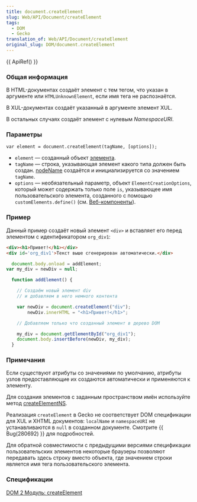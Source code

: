 ```yaml
---
title: document.createElement
slug: Web/API/Document/createElement
tags:
  - DOM
  - Gecko
translation_of: Web/API/Document/createElement
original_slug: DOM/document.createElement
---
```

{{ ApiRef() }}

### Общая информация

В HTML-документах создаёт элемент c тем тегом, что указан в аргументе или `HTMLUnknownElement`, если имя тега не распознаётся.

В XUL-документах создаёт указанный в аргументе элемент XUL.

В остальных случаях создаёт элемент с нулевым _NamespaceURI_.

### Параметры

```
var element = document.createElement(tagName, [options]);
```

- `element` — созданный объект [элемента](/ru/docs/Web/API/Element).
- `tagName` — строка, указывающая элемент какого типа должен быть создан. [nodeName](/ru/DOM/element.nodeName) создаётся и инициализируется со значением `tagName`.
- `options` — необязательный параметр, объект `ElementCreationOptions`, который может содержать только поле `is`, указывающее имя пользовательского элемента, созданного с помощью `customElements.define()` (см. [Веб-компоненты](/ru/docs/Web/Web_Components)).

### Пример

Данный пример создаёт новый элемент `<div>` и вставляет его перед элементом с идентификатором `org_div1`:

```html
<div><h1>Привет!</h1></div>
<div id='org_div1'>Текст выше сгенерирован автоматически.</div>
```

```js
  document.body.onload = addElement;
var my_div = newDiv = null;

  function addElement() {

    // Создаём новый элемент div
    // и добавляем в него немного контента

    var newDiv = document.createElement("div");
        newDiv.innerHTML = "<h1>Привет!</h1>";

    // Добавляем только что созданный элемент в дерево DOM

    my_div = document.getElementById("org_div1");
    document.body.insertBefore(newDiv, my_div);
  }
```

### Примечания

Если существуют атрибуты со значениями по умолчанию, атрибуты узлов предоставляющие их создаются автоматически и применяются к элементу.

Для создания элементов с заданным пространством имён используйте метод [createElementNS](/ru/DOM/document.createElementNS).

Реализация `createElement` в Gecko не соответствует DOM спецификации для XUL и XHTML документов: `localName` и `namespaceURI` не устанавливаются в `null` в созданном документе. Смотрите {{ Bug(280692) }} для подробностей.

Для обратной совместимости с предыдущими версиями спецификации пользовательских элементов некоторые браузеры позволяют передавать здесь строку вместо объекта, где значением строки является имя тега пользовательского элемента.

### Спецификации

[DOM 2 Модуль: createElement](http://www.w3.org/TR/2000/REC-DOM-Level-2-Core-20001113/core.html#ID-2141741547)
